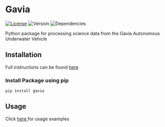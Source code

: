 # Gavia
[![License](http://img.shields.io/:license-mit-blue.svg)](http://octopress.mit-license.org) ![Version](https://img.shields.io/badge/version-0.0.2-orange.svg) ![Dependencies](https://img.shields.io/badge/dependencies-up%20to%20date-green.svg) 

Python package for processing science data from the Gavia Autonomous Underwater Vehicle

## Installation
Full instructions can be found <a href="https://github.com/brett-hosking/gavia/blob/master/docs/Install.md" target="_blank">here </a>

### Install Package using **pip**
    pip install gavia 

## Usage
Click <a href="https://github.com/brett-hosking/gavia/blob/master/docs/Examples.md" target="_blank">here </a> for usage examples

